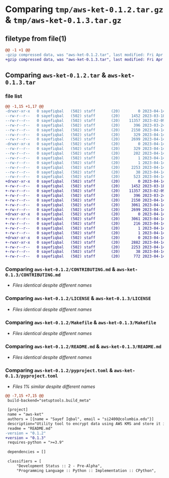 # Comparing `tmp/aws-ket-0.1.2.tar.gz` & `tmp/aws-ket-0.1.3.tar.gz`

## filetype from file(1)

```diff
@@ -1 +1 @@
-gzip compressed data, was "aws-ket-0.1.2.tar", last modified: Fri Apr 14 14:13:09 2023, max compression
+gzip compressed data, was "aws-ket-0.1.3.tar", last modified: Fri Apr 14 18:57:23 2023, max compression
```

## Comparing `aws-ket-0.1.2.tar` & `aws-ket-0.1.3.tar`

### file list

```diff
@@ -1,15 +1,17 @@
-drwxr-xr-x   0 sayefiqbal   (502) staff       (20)        0 2023-04-14 14:13:09.846471 aws-ket-0.1.2/
--rw-r--r--   0 sayefiqbal   (502) staff       (20)     1452 2023-03-18 01:01:48.000000 aws-ket-0.1.2/CONTRIBUTING.md
--rw-r--r--   0 sayefiqbal   (502) staff       (20)    11357 2023-02-09 13:04:42.000000 aws-ket-0.1.2/LICENSE
--rw-r--r--   0 sayefiqbal   (502) staff       (20)      396 2023-03-24 00:07:58.000000 aws-ket-0.1.2/MANIFEST.in
--rw-r--r--   0 sayefiqbal   (502) staff       (20)     2150 2023-04-14 14:05:00.000000 aws-ket-0.1.2/Makefile
--rw-r--r--   0 sayefiqbal   (502) staff       (20)      329 2023-04-14 14:13:09.846202 aws-ket-0.1.2/PKG-INFO
--rw-r--r--   0 sayefiqbal   (502) staff       (20)     2699 2023-04-14 13:55:20.000000 aws-ket-0.1.2/README.md
-drwxr-xr-x   0 sayefiqbal   (502) staff       (20)        0 2023-04-14 14:13:09.845838 aws-ket-0.1.2/aws_ket.egg-info/
--rw-r--r--   0 sayefiqbal   (502) staff       (20)      329 2023-04-14 14:13:09.000000 aws-ket-0.1.2/aws_ket.egg-info/PKG-INFO
--rw-r--r--   0 sayefiqbal   (502) staff       (20)      202 2023-04-14 14:13:09.000000 aws-ket-0.1.2/aws_ket.egg-info/SOURCES.txt
--rw-r--r--   0 sayefiqbal   (502) staff       (20)        1 2023-04-14 14:13:09.000000 aws-ket-0.1.2/aws_ket.egg-info/dependency_links.txt
--rw-r--r--   0 sayefiqbal   (502) staff       (20)        1 2023-04-14 14:13:09.000000 aws-ket-0.1.2/aws_ket.egg-info/top_level.txt
--rw-r--r--   0 sayefiqbal   (502) staff       (20)     2253 2023-04-14 14:05:00.000000 aws-ket-0.1.2/pyproject.toml
--rw-r--r--   0 sayefiqbal   (502) staff       (20)       38 2023-04-14 14:13:09.846563 aws-ket-0.1.2/setup.cfg
--rw-r--r--   0 sayefiqbal   (502) staff       (20)      523 2023-04-14 14:05:00.000000 aws-ket-0.1.2/setup.py
+drwxr-xr-x   0 sayefiqbal   (502) staff       (20)        0 2023-04-14 18:57:23.390257 aws-ket-0.1.3/
+-rw-r--r--   0 sayefiqbal   (502) staff       (20)     1452 2023-03-18 01:01:48.000000 aws-ket-0.1.3/CONTRIBUTING.md
+-rw-r--r--   0 sayefiqbal   (502) staff       (20)    11357 2023-02-09 13:04:42.000000 aws-ket-0.1.3/LICENSE
+-rw-r--r--   0 sayefiqbal   (502) staff       (20)      396 2023-03-24 00:07:58.000000 aws-ket-0.1.3/MANIFEST.in
+-rw-r--r--   0 sayefiqbal   (502) staff       (20)     2150 2023-04-14 14:05:00.000000 aws-ket-0.1.3/Makefile
+-rw-r--r--   0 sayefiqbal   (502) staff       (20)     3061 2023-04-14 18:57:23.389952 aws-ket-0.1.3/PKG-INFO
+-rw-r--r--   0 sayefiqbal   (502) staff       (20)     2699 2023-04-14 13:55:20.000000 aws-ket-0.1.3/README.md
+drwxr-xr-x   0 sayefiqbal   (502) staff       (20)        0 2023-04-14 18:57:23.388644 aws-ket-0.1.3/aws_ket.egg-info/
+-rw-r--r--   0 sayefiqbal   (502) staff       (20)     3061 2023-04-14 18:57:23.000000 aws-ket-0.1.3/aws_ket.egg-info/PKG-INFO
+-rw-r--r--   0 sayefiqbal   (502) staff       (20)      216 2023-04-14 18:57:23.000000 aws-ket-0.1.3/aws_ket.egg-info/SOURCES.txt
+-rw-r--r--   0 sayefiqbal   (502) staff       (20)        1 2023-04-14 18:57:23.000000 aws-ket-0.1.3/aws_ket.egg-info/dependency_links.txt
+-rw-r--r--   0 sayefiqbal   (502) staff       (20)        1 2023-04-14 18:57:23.000000 aws-ket-0.1.3/aws_ket.egg-info/top_level.txt
+drwxr-xr-x   0 sayefiqbal   (502) staff       (20)        0 2023-04-14 18:57:23.389091 aws-ket-0.1.3/awsket/
+-rwxr-xr-x   0 sayefiqbal   (502) staff       (20)     2882 2023-04-14 14:05:00.000000 aws-ket-0.1.3/awsket/app.py
+-rw-r--r--   0 sayefiqbal   (502) staff       (20)     2253 2023-04-14 18:53:37.000000 aws-ket-0.1.3/pyproject.toml
+-rw-r--r--   0 sayefiqbal   (502) staff       (20)       38 2023-04-14 18:57:23.390359 aws-ket-0.1.3/setup.cfg
+-rw-r--r--   0 sayefiqbal   (502) staff       (20)      772 2023-04-14 18:53:37.000000 aws-ket-0.1.3/setup.py
```

### Comparing `aws-ket-0.1.2/CONTRIBUTING.md` & `aws-ket-0.1.3/CONTRIBUTING.md`

 * *Files identical despite different names*

### Comparing `aws-ket-0.1.2/LICENSE` & `aws-ket-0.1.3/LICENSE`

 * *Files identical despite different names*

### Comparing `aws-ket-0.1.2/Makefile` & `aws-ket-0.1.3/Makefile`

 * *Files identical despite different names*

### Comparing `aws-ket-0.1.2/README.md` & `aws-ket-0.1.3/README.md`

 * *Files identical despite different names*

### Comparing `aws-ket-0.1.2/pyproject.toml` & `aws-ket-0.1.3/pyproject.toml`

 * *Files 1% similar despite different names*

```diff
@@ -7,15 +7,15 @@
 build-backend="setuptools.build_meta"
 
 [project]
 name = "aws-ket"
 authors = [{name = "Sayef Iqbal", email = "si2400@columbia.edu"}]
 description="Utility tool to encrypt data using AWS KMS and store it in preferred backend."
 readme = "README.md"
-version = "0.1.2"
+version = "0.1.3"
 requires-python = ">=3.9"
 
 dependencies = []
 
 classifiers = [
     "Development Status :: 2 - Pre-Alpha",
     "Programming Language :: Python :: Implementation :: CPython",
```

